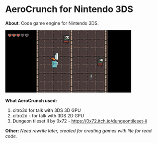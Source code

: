 # AeroCrunch for Nintendo 3DS

**About**: 
Code game engine for Nintendo 3DS.

<img src="preview.png" width="400" title="hover text">

**What AeroCrunch used:**
1. citro3d for talk with 3DS 3D GPU
2. citro2d - for talk with 3DS 2D GPU
3. Dungeon tileset II by 0x72 - https://0x72.itch.io/dungeontileset-ii


**Other:** *Need rewrite later, created for creating games with lite for read code.*
